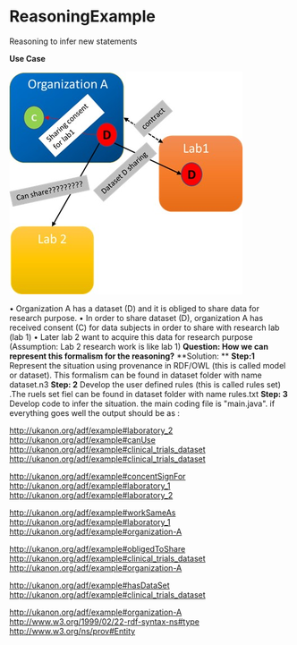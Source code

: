 # ReasoningExample
 Reasoning to infer new statements
 
**Use Case**

![bundle attributes](images/image.jpg)

•	Organization A has a dataset (D) and it is obliged to share data for research purpose. 
•	In order to share dataset (D), organization A has received consent (C) for data subjects in order to share with research lab (lab 1)
•	Later lab 2 want to acquire this data for research purpose (Assumption: Lab 2 research work is like lab 1)
**Question: How we can represent this formalism for the reasoning?**
**Solution: **
**Step:1** Represent the situation using provenance in RDF/OWL (this is called model or dataset). This formalism can be found in dataset folder with name dataset.n3
**Step: 2** Develop the user defined rules (this is called rules set) .The ruels set fiel can be found in dataset folder with name rules.txt
**Step: 3** Develop code to infer the situation. the main coding file is "main.java".
if everything goes well  the output should be as :

http://ukanon.org/adf/example#laboratory_2 http://ukanon.org/adf/example#canUse http://ukanon.org/adf/example#clinical_trials_dataset
http://ukanon.org/adf/example#clinical_trials_dataset

http://ukanon.org/adf/example#concentSignFor http://ukanon.org/adf/example#laboratory_1
http://ukanon.org/adf/example#laboratory_2 

http://ukanon.org/adf/example#workSameAs http://ukanon.org/adf/example#laboratory_1
http://ukanon.org/adf/example#organization-A 

http://ukanon.org/adf/example#obligedToShare http://ukanon.org/adf/example#clinical_trials_dataset
http://ukanon.org/adf/example#organization-A 

http://ukanon.org/adf/example#hasDataSet http://ukanon.org/adf/example#clinical_trials_dataset

http://ukanon.org/adf/example#organization-A 
http://www.w3.org/1999/02/22-rdf-syntax-ns#type
http://www.w3.org/ns/prov#Entity

